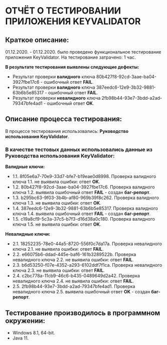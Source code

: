 # **ОТЧЁТ О ТЕСТИРОВАНИИ ПРИЛОЖЕНИЯ KEYVALIDATOR**

## **Краткое описание:**

01.12.2020. - 01.12.2020. было проведено функциональное тестирование приложения KeyValidator.
На тестирование затрачено: 1 час.

**В результате тестирования выявлены следующие дефекты:**
* Результат проверки **валидного** ключа 80b427f8-92cd-3aae-ba04-3927fbe17c6 - ошибочный ответ **FAIL**.
* Результат проверки **валидного** ключа 387eedc6-12e9-3b32-9881-63b6b5e85317 - ошибочный ответ **FAIL**.
* Результат проверки **невалидного** ключа 2fb98b44-93e7-3bdd-a2ad-79347bfe4ad1 - ошибочный ответ **OK**.

## **Описание процесса тестирования:**

В процессе тестирования использовались: **Руководство использования KeyValidator**.

### **В качестве тестовых данных использовались данные из Руководства использования KeyValidator:**

**Валидные ключи:**
* 1.1. 8f05e6a7-70e9-33d7-bfe7-b19eae0d8998.
Проверка валидного ключа 1.1. не выявила ошибки: ответ **OK**.
* 1.2. 80b427f8-92cd-3aae-ba04-3927fbe17c6.
Проверка валидного ключа 1.2. выявила ошибочный ответ **FAIL** - создан **баг-репорт**.
* 1.3. b295bc63-9f03-3b4b-af80-969b39f8c262.
Проверка валидного ключа 1.3. не выявила ошибки: ответ **OK**. 
* 1.4. 387eedc6-12e9-3b32-9881-63b6b5e85317.
Проверка валидного ключа 1.4. выявила ошибочный ответ **FAIL** - создан **баг-репорт**.
* 1.5. c19a8cf9-5c3a-37c5-b7f3-d16d38a0c180.
Проверка валидного ключа 1.5. не выявила ошибки: ответ **OK**.

**Невалидные ключи:**
* 2.1. 18252235-78e0-44a5-8720-556f0c7da17a.
Проверка невалидного ключа 2.1. не выявила ошибки: ответ **FAIL**.
* 2.2. e66075b6-ddad-445e-baf6-161b3289522b.
Проверка невалидного ключа 2.2. не выявила ошибки: ответ **FAIL**.
* 2.3. b6d53250-f07e-4352-a293-6102ddf7f1ca.
Проверка невалидного ключа 2.3. не выявила ошибки: ответ **FAIL**.
* 2.4. c2bc778a-11cb9-46c6-b435-0489649d2a42.
Проверка невалидного ключа 2.4. не выявила ошибки: ответ **FAIL**.
* 2.5. 2fb98b44-93e7-3bdd-a2ad-79347bfe4ad1.
Проверка невалидного ключа 2.5. выявила ошибочный ответ **OK** - создан **баг-репорт**.

## **Тестирование производилось в программном окружении:**
* Windows 8.1, 64-bit.
* Java 11.